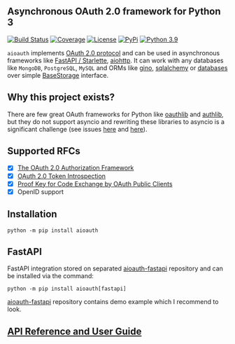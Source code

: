 ## Asynchronous OAuth 2.0 framework for Python 3

[![Build Status](https://github.com/aliev/aioauth/workflows/CI/badge.svg?branch=master)](https://github.com/aliev/aioauth/actions/workflows/ci.yml?query=branch%3Amaster)
[![Coverage](https://badgen.net/codecov/c/github/aliev/aioauth)](https://app.codecov.io/gh/aliev/aioauth)
[![License](https://img.shields.io/github/license/aliev/aioauth)](https://github.com/aliev/aioauth/blob/master/LICENSE)
[![PyPi](https://badgen.net/pypi/v/aioauth)](https://pypi.org/project/aioauth/)
[![Python 3.9](https://img.shields.io/badge/python-3.9-blue.svg)](https://www.python.org/downloads/release/python-390/)

`aioauth` implements [OAuth 2.0 protocol](https://tools.ietf.org/html/rfc6749) and can be used in asynchronous frameworks like [FastAPI / Starlette](https://github.com/tiangolo/fastapi), [aiohttp](https://github.com/aio-libs/aiohttp). It can work with any databases like `MongoDB`, `PostgreSQL`, `MySQL` and ORMs like [gino](https://python-gino.org/), [sqlalchemy](https://www.sqlalchemy.org/) or [databases](https://pypi.org/project/databases/) over simple [BaseStorage](aioauth/storage.py) interface.

## Why this project exists?

There are few great OAuth frameworks for Python like [oauthlib](https://github.com/oauthlib/oauthlib) and [authlib](https://github.com/lepture/authlib), but they do not support asyncio and rewriting these libraries to asyncio is a significant challenge (see issues [here](https://github.com/lepture/authlib/issues/63) and [here](https://github.com/oauthlib/oauthlib/issues/415)).

## Supported RFCs

- [x] [The OAuth 2.0 Authorization Framework](https://tools.ietf.org/html/rfc6749)
- [X] [OAuth 2.0 Token Introspection](https://tools.ietf.org/html/rfc7662)
- [X] [Proof Key for Code Exchange by OAuth Public Clients](https://tools.ietf.org/html/rfc7636)
- [x] OpenID support

## Installation

```
python -m pip install aioauth
```

## FastAPI

FastAPI integration stored on separated [aioauth-fastapi](https://github.com/aliev/aioauth-fastapi) repository and can be installed via the command:

```
python -m pip install aioauth[fastapi]
```

[aioauth-fastapi](https://github.com/aliev/aioauth-fastapi) repository contains demo example which I recommend to look.

## [API Reference and User Guide](https://aliev.me/aioauth/)
